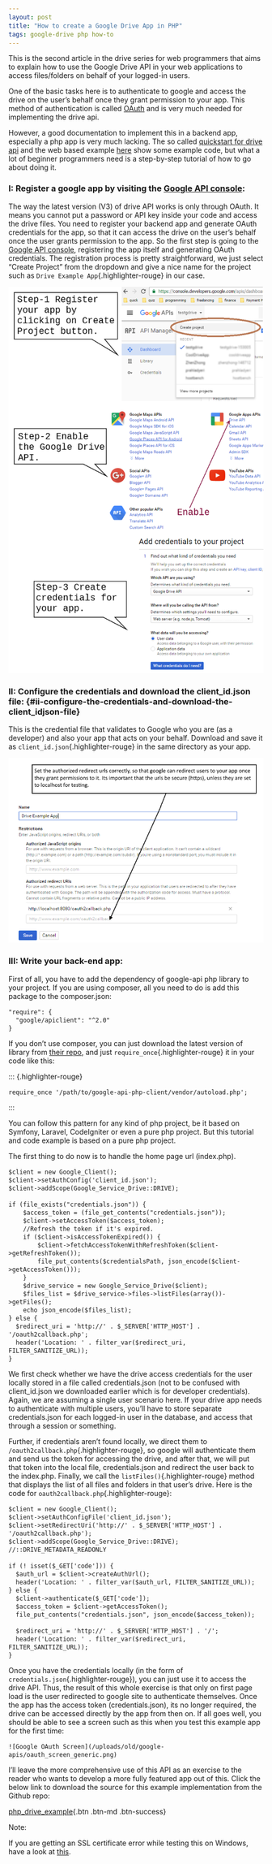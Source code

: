 ```yaml
---
layout: post
title: "How to create a Google Drive App in PHP"
tags: google-drive php how-to
---
```


This is the second article in the drive series for web programmers that aims to explain how to use the Google Drive API in your web applications to access files/folders on behalf of your logged-in users.<!--more-->

One of the basic tasks here is to authenticate to google and access the drive on the user’s behalf once they grant permission to your app. This method of authentication is called [OAuth](https://en.wikipedia.org/wiki/OAuth) and is very much needed for implementing the drive api.

However, a good documentation to implement this in a backend app, especially a php app is very much lacking. The so called [quickstart for drive api](https://developers.google.com/drive/v3/web/quickstart/php) and the web based example [here](https://developers.google.com/api-client-library/php/auth/web-app) show some example code, but what a lot of beginner programmers need is a step-by-step tutorial of how to go about doing it.

### I: Register a google app by visiting the [Google API console](https://console.developers.google.com/):

The way the latest version (V3) of drive API works is only through OAuth. It means you cannot put a password or API key inside your code and access the drive files. You need to register your backend app and generate OAuth credentials for the app, so that it can access the drive on the user’s behalf once the user grants permission to the app. So the first step is going to the [Google API console](https://console.developers.google.com/), registering the app itself and generating OAuth credentials. The registration process is pretty straightforward, we just select “Create Project” from the dropdown and give a nice name for the project such as `Drive Example App`{.highlighter-rouge} in our case.

![Register Google App](/uploads/old/google-apis/drive_api_steps.png)

### II: Configure the credentials and download the client\_id.json file: {#ii-configure-the-credentials-and-download-the-client_idjson-file}

This is the credential file that validates to Google who you are (as a developer) and also your app that acts on your behalf. Download and save it as `client_id.json`{.highlighter-rouge} in the same directory as your app.

![Configure Credentials](/uploads/old/google-apis/configuration_steps_generic1.png)

### III: Write your back-end app:

First of all, you have to add the dependency of google-api php library to your project. If you are using composer, all you need to do is add this package to the composer.json:

	"require": {
	  "google/apiclient": "^2.0"
	}

If you don’t use composer, you can just download the latest version of library from [their repo](https://github.com/google/google-api-php-client), and just `require_once`{.highlighter-rouge} it in your code like this:

::: {.highlighter-rouge}
``` {.highlight}
require_once '/path/to/google-api-php-client/vendor/autoload.php';
```
:::

You can follow this pattern for any kind of php project, be it based on Symfony, Laravel, CodeIgniter or even a pure php project. But this tutorial and code example is based on a pure php project.

The first thing to do now is to handle the home page url (index.php).

	$client = new Google_Client();
	$client->setAuthConfig('client_id.json');
	$client->addScope(Google_Service_Drive::DRIVE);

	if (file_exists("credentials.json")) {
		$access_token = (file_get_contents("credentials.json"));
		$client->setAccessToken($access_token);
		//Refresh the token if it's expired.
		if ($client->isAccessTokenExpired()) {
			$client->fetchAccessTokenWithRefreshToken($client->getRefreshToken());
			file_put_contents($credentialsPath, json_encode($client->getAccessToken()));
		}
		$drive_service = new Google_Service_Drive($client);
		$files_list = $drive_service->files->listFiles(array())->getFiles(); 
		echo json_encode($files_list);
	} else {
	  $redirect_uri = 'http://' . $_SERVER['HTTP_HOST'] . '/oauth2callback.php';
	  header('Location: ' . filter_var($redirect_uri, FILTER_SANITIZE_URL));
	}
We first check whether we have the drive access credentials for the user locally stored in a file called credentials.json (not to be confused with client\_id.json we downloaded earlier which is for developer credentials). Again, we are assuming a single user scenario here. If your drive app needs to authenticate with multiple users, you’ll have to store separate credentials.json for each logged-in user in the database, and access that through a session or something.

Further, if credentials aren’t found locally, we direct them to `/oauth2callback.php`{.highlighter-rouge}, so google will authenticate them and send us the token for accessing the drive, and after that, we will put that token into the local file, credentials.json and redirect the user back to the index.php. Finally, we call the `listFiles()`{.highlighter-rouge} method that displays the list of all files and folders in that user’s drive. Here is the code for `oauth2callback.php`{.highlighter-rouge}:

	$client = new Google_Client();
	$client->setAuthConfigFile('client_id.json');
	$client->setRedirectUri('http://' . $_SERVER['HTTP_HOST'] . '/oauth2callback.php');
	$client->addScope(Google_Service_Drive::DRIVE); //::DRIVE_METADATA_READONLY

	if (! isset($_GET['code'])) {
	  $auth_url = $client->createAuthUrl();
	  header('Location: ' . filter_var($auth_url, FILTER_SANITIZE_URL));
	} else {
	  $client->authenticate($_GET['code']);
	  $access_token = $client->getAccessToken();
	  file_put_contents("credentials.json", json_encode($access_token));
	   
	  $redirect_uri = 'http://' . $_SERVER['HTTP_HOST'] . '/';
	  header('Location: ' . filter_var($redirect_uri, FILTER_SANITIZE_URL));
	}

Once you have the credentials locally (in the form of `credentials.json`{.highlighter-rouge}), you can just use it to access the drive API. Thus, the result of this whole exercise is that only on first page load is the user redirected to google site to authenticate themselves. Once the app has the access token (credentials.json), its no longer required, the drive can be accessed directly by the app from then on. If all goes well, you should be able to see a screen such as this when you test this example app for the first time:

	![Google OAuth Screen](/uploads/old/google-apis/oauth_screen_generic.png)

I’ll leave the more comprehensive use of this API as an exercise to the reader who wants to develop a more fully featured app out of this. Click the below link to download the source for this example implementation from the Github repo:

[php\_drive\_example](https://github.com/prahladyeri/php-drive-example/){.btn .btn-md .btn-success}

Note:

If you are getting an SSL certificate error while testing this on Windows, have a look at [this](http://stackoverflow.com/q/29822686/849365).
